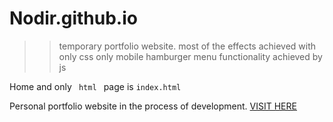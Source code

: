 # Nodir.github.io
>> temporary portfolio website.
most of the effects achieved with only css
only mobile hamburger menu functionality achieved by js


Home and only <code> html </code> page is <code style="red">index.html</code>




Personal portfolio website in the process of development. <a href="https://nodir-any.github.io/NodIr/" target="_blank_">VISIT HERE</a>

